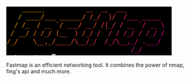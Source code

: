 ![FASTMAP](/docs/fastmap_icon.png)

Fastmap is an efficient networking tool. It combines the power of nmap, fing's api and much more.

